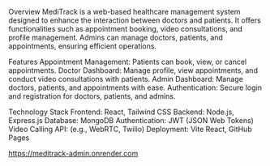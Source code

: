 Overview
MediTrack is a web-based healthcare management system designed to enhance the interaction between doctors and patients. It offers functionalities such as appointment booking, video consultations, and profile management. Admins can manage doctors, patients, and appointments, ensuring efficient operations.

Features
Appointment Management: Patients can book, view, or cancel appointments.
Doctor Dashboard: Manage profile, view appointments, and conduct video consultations with patients.
Admin Dashboard: Manage doctors, patients, and appointments with ease.
Authentication: Secure login and registration for doctors, patients, and admins.

Technology Stack
Frontend: React, Tailwind CSS
Backend: Node.js, Express.js
Database: MongoDB
Authentication: JWT (JSON Web Tokens)
Video Calling API: (e.g., WebRTC, Twilio)
Deployment: Vite React, GitHub Pages

https://meditrack-admin.onrender.com

